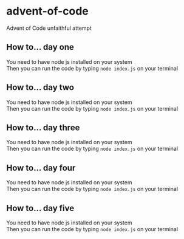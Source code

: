 # advent-of-code
Advent of Code unfaithful attempt

## How to... day one
You need to have node js installed on your system \
Then you can run the code by typing `node index.js` on your terminal 

## How to... day two
You need to have node js installed on your system \
Then you can run the code by typing `node index.js` on your terminal

## How to... day three
You need to have node js installed on your system \
Then you can run the code by typing `node index.js` on your terminal

## How to... day four
You need to have node js installed on your system \
Then you can run the code by typing `node index.js` on your terminal

## How to... day five
You need to have node js installed on your system \
Then you can run the code by typing `node index.js` on your terminal
